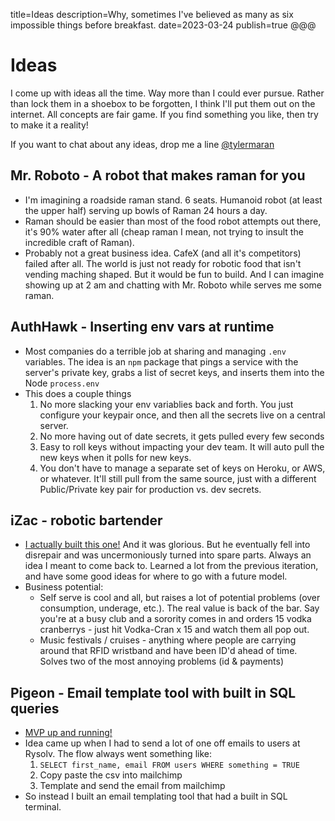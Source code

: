title=Ideas
description=Why, sometimes I've believed as many as six impossible things before breakfast.
date=2023-03-24
publish=true
@@@

# Ideas

I come up with ideas all the time. Way more than I could ever pursue. Rather than lock them in a shoebox to be forgotten, I think I'll put them out on the internet. All concepts are fair game. If you find something you like, then try to make it a reality!

If you want to chat about any ideas, drop me a line <a href='https://twitter.com/TylerMaran' target='_blank'>@tylermaran</a>

## Mr. Roboto - A robot that makes raman for you

-   I'm imagining a roadside raman stand. 6 seats. Humanoid robot (at least the upper half) serving up bowls of Raman 24 hours a day.
-   Raman should be easier than most of the food robot attempts out there, it's 90% water after all (cheap raman I mean, not trying to insult the incredible craft of Raman).
-   Probably not a great business idea. CafeX (and all it's competitors) failed after all. The world is just not ready for robotic food that isn't vending maching shaped. But it would be fun to build. And I can imagine showing up at 2 am and chatting with Mr. Roboto while serves me some raman.

## AuthHawk - Inserting env vars at runtime

-   Most companies do a terrible job at sharing and managing `.env` variables. The idea is an `npm` package that pings a service with the server's private key, grabs a list of secret keys, and inserts them into the Node `process.env`
-   This does a couple things
    1.  No more slacking your env variablies back and forth. You just configure your keypair once, and then all the secrets live on a central server.
    2.  No more having out of date secrets, it gets pulled every few seconds
    3.  Easy to roll keys without impacting your dev team. It will auto pull the new keys when it polls for new keys.
    4.  You don't have to manage a separate set of keys on Heroku, or AWS, or whatever. It'll still pull from the same source, just with a different Public/Private key pair for production vs. dev secrets.

## iZac - robotic bartender

-   <a href="https://tylermaran.github.io/izac/" target='_blank'>I actually built this one!</a> And it was glorious. But he eventually fell into disrepair and was uncermoniously turned into spare parts. Always an idea I meant to come back to. Learned a lot from the previous iteration, and have some good ideas for where to go with a future model.
-   Business potential:
    -   Self serve is cool and all, but raises a lot of potential problems (over consumption, underage, etc.). The real value is back of the bar. Say you're at a busy club and a sorority comes in and orders 15 vodka cranberrys - just hit Vodka-Cran x 15 and watch them all pop out.
    -   Music festivals / cruises - anything where people are carrying around that RFID wristband and have been ID'd ahead of time. Solves two of the most annoying problems (id & payments)

## Pigeon - Email template tool with built in SQL queries

-   <a href="https://pigeon-dev.netlify.app/" target='_blank'>MVP up and running!</a>
-   Idea came up when I had to send a lot of one off emails to users at Rysolv. The flow always went something like:
    1. `SELECT first_name, email FROM users WHERE something = TRUE`
    2. Copy paste the csv into mailchimp
    3. Template and send the email from mailchimp
-   So instead I built an email templating tool that had a built in SQL terminal.
